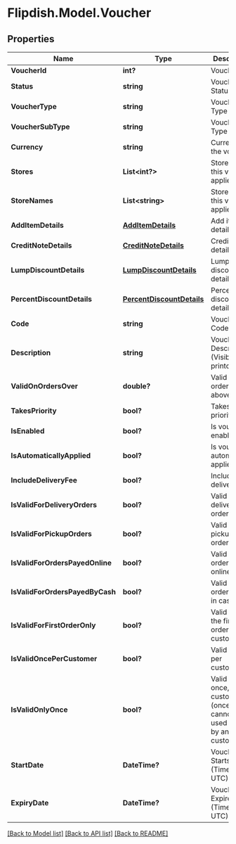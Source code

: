 # Flipdish.Model.Voucher
## Properties

Name | Type | Description | Notes
------------ | ------------- | ------------- | -------------
**VoucherId** | **int?** | Voucher Id | [optional] 
**Status** | **string** | Voucher Status | [optional] 
**VoucherType** | **string** | Voucher Type | [optional] 
**VoucherSubType** | **string** | Voucher Sub Type | [optional] 
**Currency** | **string** | Currency of the voucher | [optional] 
**Stores** | **List&lt;int?&gt;** | Stores that this voucher applies to | [optional] 
**StoreNames** | **List&lt;string&gt;** | Stores that this voucher applies to | [optional] 
**AddItemDetails** | [**AddItemDetails**](AddItemDetails.md) | Add item details | [optional] 
**CreditNoteDetails** | [**CreditNoteDetails**](CreditNoteDetails.md) | Credit note details | [optional] 
**LumpDiscountDetails** | [**LumpDiscountDetails**](LumpDiscountDetails.md) | Lump discount details | [optional] 
**PercentDiscountDetails** | [**PercentDiscountDetails**](PercentDiscountDetails.md) | Percent discount details | [optional] 
**Code** | **string** | Voucher Code | [optional] 
**Description** | **string** | Voucher Description (Visible on printout) | [optional] 
**ValidOnOrdersOver** | **double?** | Valid on orders on or above | [optional] 
**TakesPriority** | **bool?** | Takes priority | [optional] 
**IsEnabled** | **bool?** | Is voucher enabled | [optional] 
**IsAutomaticallyApplied** | **bool?** | Is voucher automatically applied | [optional] 
**IncludeDeliveryFee** | **bool?** | Include delivery fees | [optional] 
**IsValidForDeliveryOrders** | **bool?** | Valid for delivery orders | [optional] 
**IsValidForPickupOrders** | **bool?** | Valid for pickup orders | [optional] 
**IsValidForOrdersPayedOnline** | **bool?** | Valid for orders payed online | [optional] 
**IsValidForOrdersPayedByCash** | **bool?** | Valid for orders payed in cash | [optional] 
**IsValidForFirstOrderOnly** | **bool?** | Valid only on the first order by the customer | [optional] 
**IsValidOncePerCustomer** | **bool?** | Valid once per customer | [optional] 
**IsValidOnlyOnce** | **bool?** | Valid only once, by any customer (once used cannot be used again by any other customer) | [optional] 
**StartDate** | **DateTime?** | Voucher Starts On (Time in UTC) | [optional] 
**ExpiryDate** | **DateTime?** | Voucher Expires On (Time in UTC) | [optional] 

[[Back to Model list]](../README.md#documentation-for-models) [[Back to API list]](../README.md#documentation-for-api-endpoints) [[Back to README]](../README.md)

